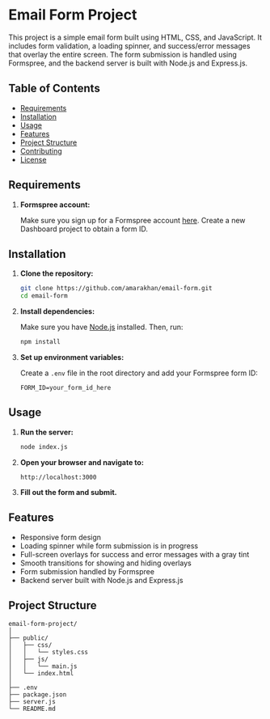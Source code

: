 
# Email Form Project

This project is a simple email form built using HTML, CSS, and JavaScript. It includes form validation, a loading spinner, and success/error messages that overlay the entire screen. The form submission is handled using Formspree, and the backend server is built with Node.js and Express.js.

## Table of Contents

- [Requirements](#requirements)
- [Installation](#installation)
- [Usage](#usage)
- [Features](#features)
- [Project Structure](#project-structure)
- [Contributing](#contributing)
- [License](#license)

## Requirements

1. **Formspree account:**
   
   Make sure you sign up for a Formspree account [here](https://formspree.io/). Create a new Dashboard project to obtain a form ID.

## Installation

1. **Clone the repository:**

   ```sh
   git clone https://github.com/amarakhan/email-form.git
   cd email-form
   ```

2. **Install dependencies:**

   Make sure you have [Node.js](https://nodejs.org/) installed. Then, run:

   ```sh
   npm install
   ```

3. **Set up environment variables:**

   Create a `.env` file in the root directory and add your Formspree form ID:

   ```env
   FORM_ID=your_form_id_here
   ```

## Usage

1. **Run the server:**

   ```sh
   node index.js
   ```

2. **Open your browser and navigate to:**

   ```
   http://localhost:3000
   ```

3. **Fill out the form and submit.**

## Features

- Responsive form design
- Loading spinner while form submission is in progress
- Full-screen overlays for success and error messages with a gray tint
- Smooth transitions for showing and hiding overlays
- Form submission handled by Formspree
- Backend server built with Node.js and Express.js

## Project Structure

```plaintext
email-form-project/
│
├── public/
│   ├── css/
│   │   └── styles.css
│   ├── js/
│   │   └── main.js
│   └── index.html
│
├── .env
├── package.json
├── server.js
└── README.md
```